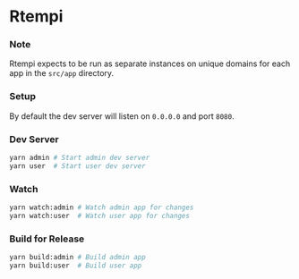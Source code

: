 # Rtempi

### Note

Rtempi expects to be run as separate instances on unique domains for each app
in the `src/app` directory. 

### Setup

By default the dev server will listen on `0.0.0.0` and port `8080`.

### Dev Server

```bash
yarn admin # Start admin dev server
yarn user  # Start user dev server
```

### Watch

```bash
yarn watch:admin # Watch admin app for changes
yarn watch:user  # Watch user app for changes
```

### Build for Release

```bash
yarn build:admin # Build admin app
yarn build:user  # Build user app
```
